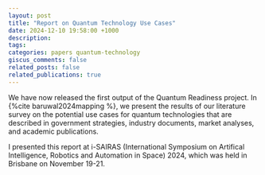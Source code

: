 ```yaml
---
layout: post
title: "Report on Quantum Technology Use Cases"
date: 2024-12-10 19:58:00 +1000
description:
tags:
categories: papers quantum-technology
giscus_comments: false
related_posts: false
related_publications: true
---
```


We have now released the first output of the Quantum Readiness project. In {%cite baruwal2024mapping %}, we present the results of our literature survey on the potential use cases for quantum technologies that are described in government strategies, industry documents, market analyses, and academic publications.

I presented this report at i-SAIRAS (International Symposium on Artifical Intelligence, Robotics and Automation in Space) 2024, which was held in Brisbane on November 19-21.
